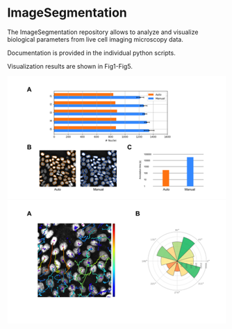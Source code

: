 # ImageSegmentation

The ImageSegmentation repository allows to analyze and visualize biological parameters from live cell imaging microscopy data. 

Documentation is provided in the individual python scripts.

Visualization results are shown in Fig1-Fig5.

![nuclei parameters](https://github.com/FabianEnglbrecht/ImageSegmentation/blob/main/_Fig2_cell_parameters.jpg)
![nuclei tracking](https://github.com/FabianEnglbrecht/ImageSegmentation/blob/main/_Fig4_tracking.jpg)
